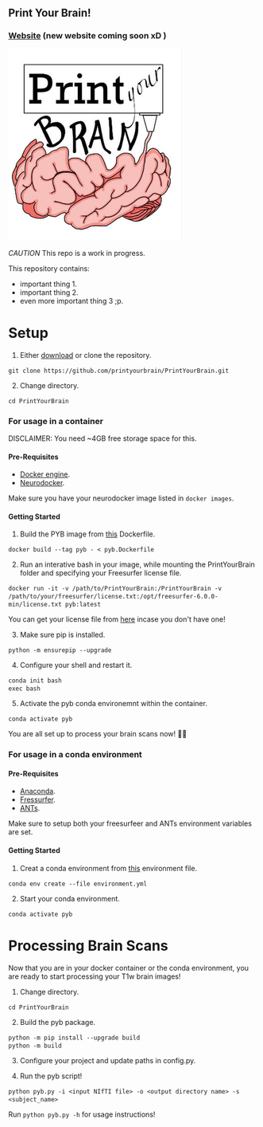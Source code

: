 ## Print Your Brain!

### [Website](https://www.ewi-psy.fu-berlin.de/en/v/ccnb/news_events/2021_04_28_Print-your-Brain.html) (new website coming soon xD )

![Teaser image](images/print-your-brain_logo_jpeg.jpg)

*CAUTION*  This repo is a work in progress.

This repository contains:

* important thing 1.
* important thing 2.
* even more important thing 3 ;p.

# Setup

1. Either [download](https://github.com/printyourbrain/PrintYourBrain/archive/refs/heads/main.zip) or clone the repository.

```
git clone https://github.com/printyourbrain/PrintYourBrain.git
```

2. Change directory.

```
cd PrintYourBrain
```

### For usage in a container

DISCLAIMER: You need ~4GB free storage space for this.

#### Pre-Requisites

* [Docker engine](https://docs.docker.com/engine/install/).
* [Neurodocker](https://www.repronim.org/neurodocker/user_guide/installation.html).

Make sure you have your neurodocker image listed in `docker images`.

#### Getting Started

1. Build the PYB image from [this](https://raw.githubusercontent.com/printyourbrain/PrintYourBrain/main/pyb.Dockerfile) Dockerfile.

```
docker build --tag pyb - < pyb.Dockerfile
```

2. Run an interative bash in your image, while mounting the PrintYourBrain folder and specifying your Freesurfer license file.

```
docker run -it -v /path/to/PrintYourBrain:/PrintYourBrain -v /path/to/your/freesurfer/license.txt:/opt/freesurfer-6.0.0-min/license.txt pyb:latest
```
You can get your license file from [here](https://surfer.nmr.mgh.harvard.edu/fswiki/License) incase you don't have one!


3. Make sure pip is installed.

```
python -m ensurepip --upgrade
```

4. Configure your shell and restart it.

```
conda init bash
exec bash
```

5. Activate the pyb conda environemnt within the container.

```
conda activate pyb
```

You are all set up to process your brain scans now! 🧠🚀


### For usage in a conda environment

#### Pre-Requisites

* [Anaconda](https://www.anaconda.com/products/individual).
* [Fressurfer](https://surfer.nmr.mgh.harvard.edu/fswiki/DownloadAndInstall).
* [ANTs](https://picsl.upenn.edu/software/ants/).

Make sure to setup both your freesurfeer and ANTs environment variables are set.

#### Getting Started

1. Creat a conda environment from [this](https://raw.githubusercontent.com/printyourbrain/PrintYourBrain/main/environment.yml) environment file.

```
conda env create --file environment.yml
```

2. Start your conda environment.


```
conda activate pyb
```

# Processing Brain Scans

Now that you are in your docker container or the conda environment, you are ready to start processing your T1w brain images!

1. Change directory.
```
cd PrintYourBrain
```

2. Build the pyb package.

```
python -m pip install --upgrade build
python -m build
```

3. Configure your project and update paths in config.py.

4. Run the pyb script!

```
python pyb.py -i <input NIfTI file> -o <output directory name> -s <subject_name>
```

Run `python pyb.py -h` for usage instructions!

